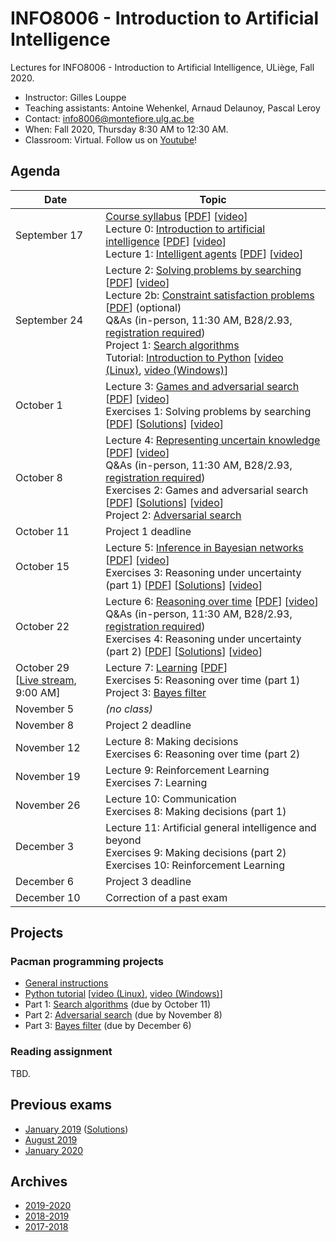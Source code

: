 # INFO8006 - Introduction to Artificial Intelligence

Lectures for INFO8006 - Introduction to Artificial Intelligence, ULiège, Fall 2020.

- Instructor: Gilles Louppe
- Teaching assistants: Antoine Wehenkel, Arnaud Delaunoy, Pascal Leroy
- Contact: [info8006@montefiore.ulg.ac.be](mailto:info8006@montefiore.ulg.ac.be)
- When: Fall 2020, Thursday 8:30 AM to 12:30 AM.
- Classroom: Virtual. Follow us on [Youtube](https://bit.ly/3igTphO)!

## Agenda

| Date | Topic |
| --- | --- |
| September 17 | [Course syllabus](https://glouppe.github.io/info8006-introduction-to-ai/?p=course-syllabus.md) [[PDF](https://glouppe.github.io/info8006-introduction-to-ai/pdf/course-syllabus.pdf)] [[video](https://www.youtube.com/watch?v=XOjc3OtJA4U)]<br>Lecture 0: [Introduction to artificial intelligence](https://glouppe.github.io/info8006-introduction-to-ai/?p=lecture0.md) [[PDF](https://glouppe.github.io/info8006-introduction-to-ai/pdf/lec0.pdf)] [[video](https://www.youtube.com/watch?v=G6YrPwF-to8)]<br>Lecture 1: [Intelligent agents](https://glouppe.github.io/info8006-introduction-to-ai/?p=lecture1.md) [[PDF](https://glouppe.github.io/info8006-introduction-to-ai/pdf/lec1.pdf)] [[video](https://www.youtube.com/watch?v=WYxZiGIZXSs)]|
| September 24| Lecture 2: [Solving problems by searching](https://glouppe.github.io/info8006-introduction-to-ai/?p=lecture2.md) [[PDF](https://glouppe.github.io/info8006-introduction-to-ai/pdf/lec2.pdf)] [[video](https://www.youtube.com/watch?v=9hU3gx79pEE)] <br>Lecture 2b: [Constraint satisfaction problems](https://glouppe.github.io/info8006-introduction-to-ai/?p=lecture2b.md) [[PDF](https://glouppe.github.io/info8006-introduction-to-ai/pdf/lec2b.pdf)]  (optional)<br>Q&As (in-person, 11:30 AM, B28/2.93, [registration required](https://docs.google.com/spreadsheets/d/12aKsuN6hfjHR35PRIlWhNn_PVkBh4fvD8YiOfGVHzW4/edit?usp=sharing))<br>Project 1: [Search algorithms](https://github.com/glouppe/info8006-introduction-to-ai/tree/master/projects/project1)<br>Tutorial: [Introduction to Python](https://github.com/glouppe/info8006-introduction-to-ai/tree/master/python-tutorial) [[video (Linux)](https://www.youtube.com/watch?v=aul2ARPn790), [video (Windows)](https://www.youtube.com/watch?v=CWNOHrwzIaM)] |
| October 1 | Lecture 3: [Games and adversarial search](https://glouppe.github.io/info8006-introduction-to-ai/?p=lecture3.md) [[PDF](https://glouppe.github.io/info8006-introduction-to-ai/pdf/lec3.pdf)] [[video](https://www.youtube.com/watch?v=rjCBWMJhKg0)]<br>Exercises 1: Solving problems by searching [[PDF](https://glouppe.github.io/info8006-introduction-to-ai/pdf/exercises1.pdf)] [[Solutions](https://glouppe.github.io/info8006-introduction-to-ai/pdf/solutions1.pdf)] [[video](https://www.youtube.com/watch?v=fkWYxezUKo8&ab_channel=GillesLouppe)]|
| October 8 | Lecture 4: [Representing uncertain knowledge](https://glouppe.github.io/info8006-introduction-to-ai/?p=lecture4.md) [[PDF](https://glouppe.github.io/info8006-introduction-to-ai/pdf/lec4.pdf)] [[video](https://www.youtube.com/watch?v=i1UqwV3jMIY)]<br>Q&As (in-person, 11:30 AM, B28/2.93, [registration required](https://docs.google.com/spreadsheets/d/12aKsuN6hfjHR35PRIlWhNn_PVkBh4fvD8YiOfGVHzW4/edit?usp=sharing)) <br>Exercises 2: Games and adversarial search [[PDF](https://glouppe.github.io/info8006-introduction-to-ai/pdf/exercises3.pdf)] [[Solutions](https://glouppe.github.io/info8006-introduction-to-ai/pdf/solutions3.pdf)] [[video](https://www.youtube.com/watch?v=0ttKt51GaOw&ab_channel=GillesLouppe)]<br>Project 2: [Adversarial search](https://github.com/glouppe/info8006-introduction-to-ai/tree/master/projects/project2) |
| October 11 | Project 1 deadline |
| October 15 | Lecture 5: [Inference in Bayesian networks](https://glouppe.github.io/info8006-introduction-to-ai/?p=lecture5.md) [[PDF](https://glouppe.github.io/info8006-introduction-to-ai/pdf/lec5.pdf)] [[video](https://www.youtube.com/watch?v=p5EFRO8YLI0)]<br>Exercises 3: Reasoning under uncertainty (part 1) [[PDF](https://glouppe.github.io/info8006-introduction-to-ai/pdf/exercises4.pdf)] [[Solutions](https://glouppe.github.io/info8006-introduction-to-ai/pdf/solutions4.pdf)] [[video](https://www.youtube.com/watch?v=b2-hcub9pFM)]|
| October 22 | Lecture 6: [Reasoning over time](https://glouppe.github.io/info8006-introduction-to-ai/?p=lecture6.md) [[PDF](https://glouppe.github.io/info8006-introduction-to-ai/pdf/lec6.pdf)] [[video](https://www.youtube.com/watch?v=crN15fPqnoo)]<br>Q&As (in-person, 11:30 AM, B28/2.93, [registration required](https://docs.google.com/spreadsheets/d/12aKsuN6hfjHR35PRIlWhNn_PVkBh4fvD8YiOfGVHzW4/edit?usp=sharing)) <br>Exercises 4: Reasoning under uncertainty (part 2) [[PDF](https://glouppe.github.io/info8006-introduction-to-ai/pdf/exercises5.pdf)] [[Solutions](https://glouppe.github.io/info8006-introduction-to-ai/pdf/solutions5.pdf)] [[video](https://www.youtube.com/watch?v=yQkadWNYmYc&ab_channel=AntoineWehenkel)]|
| October 29<br>[[Live stream](https://www.youtube.com/watch?v=RCcYbHb1dB4), 9:00 AM]  | Lecture 7: [Learning](https://glouppe.github.io/info8006-introduction-to-ai/?p=lecture7.md) [[PDF](https://glouppe.github.io/info8006-introduction-to-ai/pdf/lec7.pdf)] <br>Exercises 5: Reasoning over time (part 1)<br>Project 3: [Bayes filter](https://github.com/glouppe/info8006-introduction-to-ai/tree/master/projects/project3) |
| November 5 | _(no class)_ |
| November 8 | Project 2 deadline |
| November 12 | Lecture 8: Making decisions <br>Exercises 6: Reasoning over time (part 2)  |
| November 19 | Lecture 9: Reinforcement Learning <br>Exercises 7: Learning |
| November 26 | Lecture 10: Communication <br>Exercises 8: Making decisions (part 1)   |
| December 3 | Lecture 11: Artificial general intelligence and beyond<br>Exercises 9: Making decisions (part 2) <br>Exercises 10: Reinforcement Learning |
| December 6 | Project 3 deadline |
| December 10 | Correction of a past exam |

## Projects

### Pacman programming projects

- [General instructions](https://github.com/glouppe/info8006-introduction-to-ai/tree/master/projects)
- [Python tutorial](https://github.com/glouppe/info8006-introduction-to-ai/tree/master/python-tutorial) [[video (Linux)](https://www.youtube.com/watch?v=aul2ARPn790), [video (Windows)](https://www.youtube.com/watch?v=CWNOHrwzIaM)]
- Part 1: [Search algorithms](https://github.com/glouppe/info8006-introduction-to-ai/tree/master/projects/project1) (due by October 11)
- Part 2: [Adversarial search](https://github.com/glouppe/info8006-introduction-to-ai/tree/master/projects/project2) (due by November 8)
- Part 3: [Bayes filter](https://github.com/glouppe/info8006-introduction-to-ai/tree/master/projects/project3) (due by December 6)

### Reading assignment

TBD.

## Previous exams

- [January 2019](https://glouppe.github.io/info8006-introduction-to-ai/pdf/exam-january2019.pdf) ([Solutions](https://glouppe.github.io/info8006-introduction-to-ai/pdf/exam-january2019-solutions.pdf))
- [August 2019](https://glouppe.github.io/info8006-introduction-to-ai/pdf/exam-august2019.pdf)
- [January 2020](https://glouppe.github.io/info8006-introduction-to-ai/pdf/exam-january2020.pdf)

## Archives

- [2019-2020](https://github.com/glouppe/info8006-introduction-to-ai/tree/info8006-2019)
- [2018-2019](https://github.com/glouppe/info8006-introduction-to-ai/tree/info8006-2018)
- [2017-2018](https://github.com/glouppe/info8006-introduction-to-ai/tree/info8006-2017)
